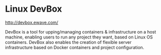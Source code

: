 # Linux DevBox
http://devbox.ewave.com/

DevBox is a tool for upping/managing containers & infrastructure on a host machine, enabling users to run any project they want, based on Linux OS containers. DevBox also enables the creation of flexible server infrastructure based on Docker containers and project configuration.

